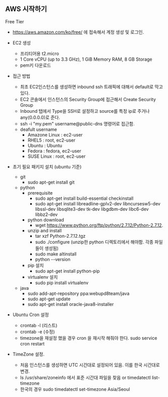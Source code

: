 ## AWS 시작하기

Free Tier

- https://aws.amazon.com/ko/free/ 에 접속해서 계정 생성 및 로그인.
- EC2 생성
  - 프리티어용 t2.micro
  - 1 Core vCPU (up to 3.3 GHz), 1 GiB Memory RAM, 8 GB Storage
  - pem키 다운로드

- 접근 방법
  - 최초 EC2인스턴스를 생성하면 inbound ssh 트래픽에 대해서 default로 막고 있다.
  - EC2 콘솔에서 인스턴스의 Security Group에 접근해서 Create Security Group
  - Inbound 탭에서 Type을 SSH로 설정하고 source를 특정 ip로 주거나 any(0.0.0.0)로 준다.
  - ssh -i "my.pem" username@public-dns 명령어로 접근함.
  - deafult username
    - Amazone Linux : ec2-user
    - RHEL5 : root, ec2-user
    - Ubuntu : Ubuntu
    - Fedora : fedora, ec2-user
    - SUSE Linux : root, ec2-user



- 초기 필요 패키지 설치 (ubuntu 기준)
  - git
    - sudo apt-get install git
  - python
    - prerequisite
      - sudo apt-get install build-essential checkinstall
      - sudo apt-get install libreadline-gplv2-dev libncursesw5-dev libssl-dev libsqlite3-dev tk-dev libgdbm-dev libc6-dev libbz2-dev
    - python download
      - wget https://www.python.org/ftp/python/2.7.12/Python-2.7.12.
    - unzip and install
      - tar xzf Python-2.7.12.tgz
      - sudo ./configure (unzip한 python 디렉토리에서 해야함. 각종 파일들이 생성됨)
      - sudo make altinstall
      - python --version
    - pip 설치
      - sudo apt-get install python-pip
    - virtualenv 설치
      - sudo pip install virtualenv
  - java
    - sudo add-apt-repository ppa:webupd8team/java
    - sudo apt-get update
    - sudo apt-get install oracle-java8-installer

- Ubuntu Cron 설정
  - crontab -l (리스트)
  - crontab -e (수정)
  - timezone을 재설정 했을 경우 cron 을 재시작 해줘야 한다. sudo service cron restart

- TimeZone 설정.
  - 처음 인스턴스를 생성하면 UTC 시간대로 설정되어 있음. 이를 한국 시간대로 변경.
  - ls /usr/share/zoneinfo 에서 표준 시간대 파일을 찾음 or timedatectl list-timezone
  - 한국의 경우 sudo timedatectl set-timezone Asia/Seoul   
